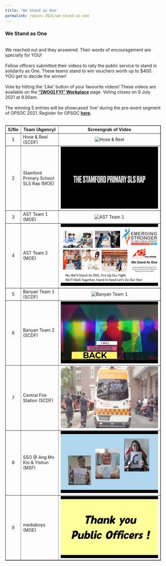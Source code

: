 ```yaml
---
title: 'We Stand as One'
permalink: /opsoc-2021/we-stand-as-one
---
```


### We Stand as One
<br>
We reached out and they answered. Their words of encouragement are specially for YOU!<br>
<br>
Fellow officers submitted their videos to rally the public service to stand in solidarity as One. These teams stand to win vouchers worth up to $400. YOU get to decide the winner!<br>
<br>
Vote by hitting the 'Like' button of your favourite videos! These videos are available on the <a href="https://onepublicservice.workplace.com/groups/wogfyi/permalink/2881982702066927/"><b>“[WOG] FYI” Workplace</b></a> page. Voting closes on 9 July 2021 at 9.00am.<br>
<br>
The winning 5 entries will be showcased ‘live’ during the pre-event segment of OPSOC 2021. Register for OPSOC <a href="https://go.gov.sg/opsoc2021registration"><b>here</b></a>.<br>
<br>
<table width="100%" border="1">
  <tr>
    <th width="5%">S/No</th>
    <th width="25%">Team (Agency)</th>
    <th width="70%">Screengrab of Video</th>
  </tr>
  <tr>
    <td align="center">1</td>
    <td>Hose & Reel (SCDF)</td>
    <td align="center"><img src="/images/WSAO1-Hose%26Reel_SCDF.png" alt="Hose & Reel" height="200px"></td>
  </tr>
  <tr>
    <td align="center">2</td>
    <td>Stamford Primary School SLS Rap (MOE)</td>
    <td align="center"><img src="/images/WSAO2-Stamford_Pri_Sch_SLS_Rap_MOE.png" alt="Stamford Primary School SLS Rap" height="200px"></td>
  </tr>
  <tr>
    <td align="center">3</td>
    <td>AST Team 1 (MOE)</td>
    <td align="center"><img src="/images/WSAO3-AST_Team_1_MOE.png" alt="AST Team 1" height="200px"></td>
  </tr>
  <tr>
    <td align="center">4</td>
    <td>AST Team 2 (MOE)</td>
    <td align="center"><img src="/images/WSAO4-AST_Team_2_MOE.png" alt="AST Team 2" height="200px"></td>
  </tr>
  <tr>
    <td align="center">5</td>
    <td>Banyan Team 1 (SCDF)</td>
    <td align="center"><img src="/images/WSAO5-Banyan_Team_1_SCDF.png" alt="Banyan Team 1" height="200px"></td>
  </tr>
  <tr>
    <td align="center">6</td>
    <td>Banyan Team 2 (SCDF)</td>
    <td align="center"><img src="/images/WSAO6-Banyan_Team_2_SCDF.png" alt="Banyan Team 2" height="200px"></td>
  </tr>
  <tr>
    <td align="center">7</td>
    <td>Central Fire Station (SCDF)</td>
    <td align="center"><img src="/images/WSAO7-Central_FS%20_SCDF.png" alt="Central Fire Station" height="200px"></td>
  </tr>
  <tr>
    <td align="center">8</td>
    <td>SSO @ Ang Mo Kio & Yishun (MSF)</td>
    <td align="center"><img src="/images/WSAO8-SSO%40Ang_Mo_Kio_and_Yishun_MSF.png" alt="SSO @ Ang Mo Kio & Yishun" height="200px"></td>
  </tr>
  <tr>
    <td align="center">9</td>
    <td>mediaboys (MOE)</td>
    <td align="center"><img src="/images/WSAO9-mediaboys_MOE.png" alt="mediaboys" height="200px"></td>
  </tr>
 </table>


